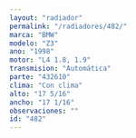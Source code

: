 ```yaml
---
layout: "radiador"
permalink: "/radiadores/482/"
marca: "BMW"
modelo: "Z3"
ano: "1998"
motor: "L4 1.8, 1.9"
transmision: "Automática"
parte: "432610"
clima: "Con clima"
alto: "17 5/16"
ancho: "17 1/16"
observaciones: ""
id: "482"
---
```



